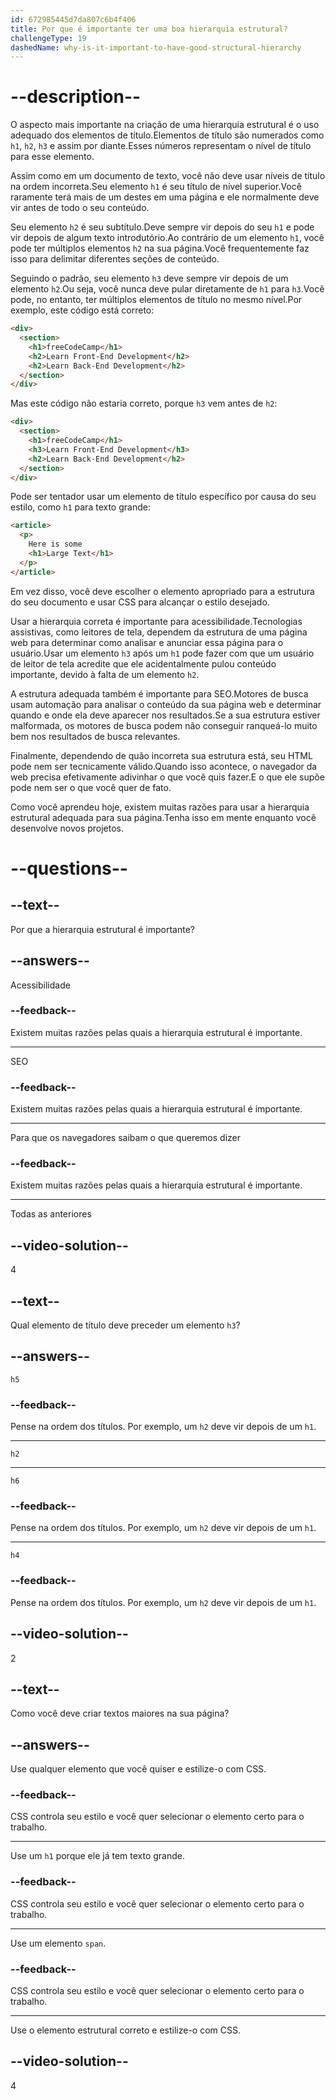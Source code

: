 ```yaml
---
id: 672985445d7da807c6b4f406
title: Por que é importante ter uma boa hierarquia estrutural?
challengeType: 19
dashedName: why-is-it-important-to-have-good-structural-hierarchy
---
```


# --description--

O aspecto mais importante na criação de uma hierarquia estrutural é o uso adequado dos elementos de título.Elementos de título são numerados como `h1`, `h2`, `h3` e assim por diante.Esses números representam o nível de título para esse elemento.

Assim como em um documento de texto, você não deve usar níveis de título na ordem incorreta.Seu elemento `h1` é seu título de nível superior.Você raramente terá mais de um destes em uma página e ele normalmente deve vir antes de todo o seu conteúdo.

Seu elemento `h2` é seu subtítulo.Deve sempre vir depois do seu `h1` e pode vir depois de algum texto introdutório.Ao contrário de um elemento `h1`, você pode ter múltiplos elementos `h2` na sua página.Você frequentemente faz isso para delimitar diferentes seções de conteúdo. 

Seguindo o padrão, seu elemento `h3` deve sempre vir depois de um elemento `h2`.Ou seja, você nunca deve pular diretamente de `h1` para `h3`.Você pode, no entanto, ter múltiplos elementos de título no mesmo nível.Por exemplo, este código está correto:

```html
<div>
  <section>
    <h1>freeCodeCamp</h1>
    <h2>Learn Front-End Development</h2>
    <h2>Learn Back-End Development</h2>
  </section>
</div>
```

Mas este código não estaria correto, porque `h3` vem antes de `h2`:

```html
<div>
  <section>
    <h1>freeCodeCamp</h1>
    <h3>Learn Front-End Development</h3>
    <h2>Learn Back-End Development</h2>
  </section>
</div>
```

Pode ser tentador usar um elemento de título específico por causa do seu estilo, como `h1` para texto grande:

```html
<article>
  <p>
    Here is some
    <h1>Large Text</h1>
  </p>
</article>
```

Em vez disso, você deve escolher o elemento apropriado para a estrutura do seu documento e usar CSS para alcançar o estilo desejado.

Usar a hierarquia correta é importante para acessibilidade.Tecnologias assistivas, como leitores de tela, dependem da estrutura de uma página web para determinar como analisar e anunciar essa página para o usuário.Usar um elemento `h3` após um `h1` pode fazer com que um usuário de leitor de tela acredite que ele acidentalmente pulou conteúdo importante, devido à falta de um elemento `h2`.

A estrutura adequada também é importante para SEO.Motores de busca usam automação para analisar o conteúdo da sua página web e determinar quando e onde ela deve aparecer nos resultados.Se a sua estrutura estiver malformada, os motores de busca podem não conseguir ranqueá-lo muito bem nos resultados de busca relevantes.

Finalmente, dependendo de quão incorreta sua estrutura está, seu HTML pode nem ser tecnicamente válido.Quando isso acontece, o navegador da web precisa efetivamente adivinhar o que você quis fazer.E o que ele supõe pode nem ser o que você quer de fato. 

Como você aprendeu hoje, existem muitas razões para usar a hierarquia estrutural adequada para sua página.Tenha isso em mente enquanto você desenvolve novos projetos.

# --questions--

## --text--

Por que a hierarquia estrutural é importante?

## --answers--

Acessibilidade

### --feedback--

Existem muitas razões pelas quais a hierarquia estrutural é importante.

---

SEO

### --feedback--

Existem muitas razões pelas quais a hierarquia estrutural é importante.

---

Para que os navegadores saibam o que queremos dizer

### --feedback--

Existem muitas razões pelas quais a hierarquia estrutural é importante.

---

Todas as anteriores

## --video-solution--

4

## --text--

Qual elemento de título deve preceder um elemento `h3`?

## --answers--

`h5`

### --feedback--

Pense na ordem dos títulos. Por exemplo, um `h2` deve vir depois de um `h1`.

---

`h2`

---

`h6`

### --feedback--

Pense na ordem dos títulos. Por exemplo, um `h2` deve vir depois de um `h1`.

---

`h4`

### --feedback--

Pense na ordem dos títulos. Por exemplo, um `h2` deve vir depois de um `h1`.

## --video-solution--

2

## --text--

Como você deve criar textos maiores na sua página?

## --answers--

Use qualquer elemento que você quiser e estilize-o com CSS.

### --feedback--

CSS controla seu estilo e você quer selecionar o elemento certo para o trabalho.

---

Use um `h1` porque ele já tem texto grande.

### --feedback--

CSS controla seu estilo e você quer selecionar o elemento certo para o trabalho.

---

Use um elemento `span`.

### --feedback--

CSS controla seu estilo e você quer selecionar o elemento certo para o trabalho.

---

Use o elemento estrutural correto e estilize-o com CSS.

## --video-solution--

4
